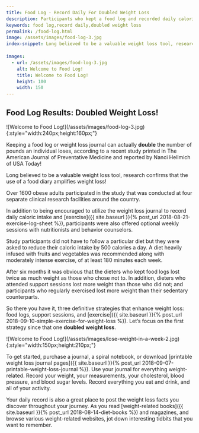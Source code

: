 ```yaml
---
title: Food Log - Record Daily For Doubled Weight Loss
description: Participants who kept a food log and recorded daily caloric expenditure and exercise actually doubled weight loss when compared to other dieters.
keywords: food log,record daily,doubled weight loss
permalink: /food-log.html
image: /assets/images/food-log-3.jpg
index-snippet: Long believed to be a valuable weight loss tool, research confirms that the use of a food diary amplifies weight loss

images:
  - url: /assets/images/food-log-3.jpg
    alt: Welcome to Food Log!
    title: Welcome to Food Log!
    height: 100
    width: 150
---
```


## Food Log Results: Doubled Weight Loss!

<div class="ImageBlock ImageBlockRight" markdown="1">
![Welcome to Food Log!](/assets/images/food-log-3.jpg){:style="width:240px;height:160px;"}
</div>

Keeping a food log or weight loss journal can actually __double__ the number of pounds an individual loses, according to a recent study printed in The American Journal of Preventative Medicine and reported by Nanci Hellmich of USA Today!   

Long believed to be a valuable weight loss tool, research confirms that the use of a food diary amplifies weight loss!

Over 1600 obese adults participated in the study that was conducted at four separate clinical research facilities around the country. 

In addition to being encouraged to utilize the weight loss journal to record daily caloric intake and [exercise]({{ site.baseurl }}{% post_url 2018-08-21-exercise-log-sheet %}), participants were also offered optional weekly sessions with nutritionists and behavior counselors.

Study participants did not have to follow a particular diet but they were asked to reduce their caloric intake by 500 calories a day. A diet heavily infused with fruits and vegetables was recommended along with moderately intense exercise, of at least 180 minutes each week.

After six months it was obvious that the dieters who kept food logs lost twice as much weight as those who chose not to. In addition, dieters who attended support sessions lost more weight than those who did not; and participants who regularly exercised lost more weight than their sedentary counterparts.  

So there you have it, three definitive strategies that enhance weight loss: food logs, support sessions, and [exercise]({{ site.baseurl }}{% post_url 2018-09-10-simple-exercise-for-weight-loss %}). Let’s focus on the first strategy since that one __doubled weight loss__.

<div class="ImageBlock ImageBlockRight" markdown="1">
![Welcome to Food Log!](/assets/images/lose-weight-in-a-week-2.jpg){:style="width:150px;height:210px;"}
</div>

To get started, purchase a journal, a spiral notebook, or download [printable weight loss journal pages]({{ site.baseurl }}{% post_url 2018-09-07-printable-weight-loss-journal %}). Use your journal for everything weight-related. Record your weight, your measurements, your cholesterol, blood pressure, and blood sugar levels. Record everything you eat and drink, and all of your activity. 

Your daily record is also a great place to post the weight loss facts you discover throughout your journey. As you read [weight-related books]({{ site.baseurl }}{% post_url 2018-08-14-diet-books %}) and magazines, and browse various weight-related websites, jot down interesting tidbits that you want to remember.